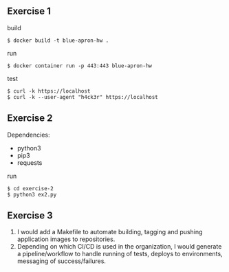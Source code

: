 ## Exercise 1

build

`$ docker build -t blue-apron-hw .`

run

`$ docker container run -p 443:443 blue-apron-hw`

test

```
$ curl -k https://localhost
$ curl -k --user-agent "h4ck3r" https://localhost
```

## Exercise 2

Dependencies:

* python3
* pip3
* requests

run

```
$ cd exercise-2
$ python3 ex2.py
```

## Exercise 3

1. I would add a Makefile to automate building, tagging and pushing application images to repositories.
2. Depending on which CI/CD is used in the organization, I would generate a pipeline/workflow to handle running of tests, deploys to environments, messaging of success/failures.

